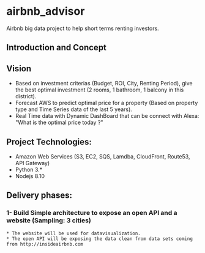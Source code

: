 # airbnb_advisor
Airbnb big data project to help short terms renting investors.

## Introduction and Concept

## Vision
 * Based on investment criterias (Budget, ROI, City, Renting Period), give the best optimal investment (2 rooms, 1 bathroom, 1 balcony in this district).
 * Forecast AWS to predict optimal price for a property (Based on property type and Time Series data of the last 5 years).
 * Real Time data with Dynamic DashBoard that can be connect with Alexa: "What is the optimal price today ?"

## Project Technologies:
 * Amazon Web Services (S3, EC2, SQS, Lamdba, CloudFront, Route53, API Gateway)
 * Python 3.*
 * Nodejs 8.10

## Delivery phases:
  ### 1- Build Simple architecture to expose an open API and a website (Sampling: 3 cities)
    * The website will be used for datavisualization.
    * The open API will be exposing the data clean from data sets coming from http://insideairbnb.com
